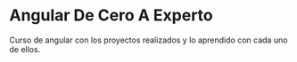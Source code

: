 
# Angular De Cero A Experto

Curso de angular con los proyectos realizados y lo aprendido con cada uno de ellos.
